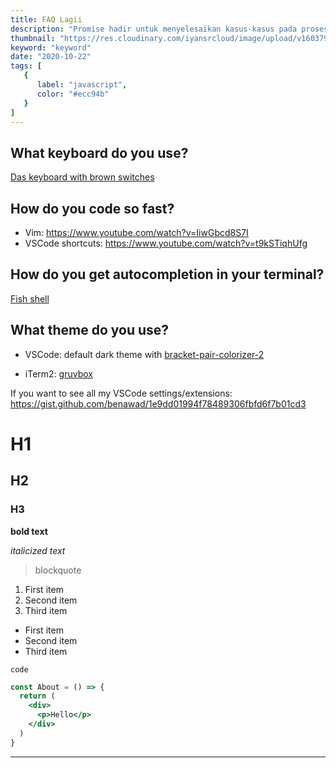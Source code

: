 ```yaml
---
title: FAQ Lagii
description: "Promise hadir untuk menyelesaikan kasus-kasus pada proses asynchronous di JavaScript. Memahami konsep promise adalah bagian terpenting dalam JavaScript."
thumbnail: "https://res.cloudinary.com/iyansrcloud/image/upload/v1603790245/iyan-content/photo_1555099962_4199c345e5dd_9685824313_d9-DScbjch_eyiwtw.jpg"
keyword: "keyword"
date: "2020-10-22"
tags: [
   {
      label: "javascript",
      color: "#ecc94b"
   }
]
---
```


## What keyboard do you use?

[Das keyboard with brown switches](https://www.daskeyboard.com/daskeyboard-4-professional/)

## How do you code so fast?

- Vim: https://www.youtube.com/watch?v=IiwGbcd8S7I
- VSCode shortcuts: https://www.youtube.com/watch?v=t9kSTiqhUfg

## How do you get autocompletion in your terminal?

[Fish shell](https://fishshell.com/)

## What theme do you use?

- VSCode: default dark theme with [bracket-pair-colorizer-2](https://marketplace.visualstudio.com/items?itemName=CoenraadS.bracket-pair-colorizer-2)

- iTerm2: [gruvbox](https://github.com/morhetz/gruvbox-contrib)

If you want to see all my VSCode settings/extensions: https://gist.github.com/benawad/1e9dd01994f78489306fbfd6f7b01cd3

# H1
## H2
### H3

**bold text**

*italicized text*

> blockquote

1. First item
2. Second item
3. Third item

- First item
- Second item
- Third item

`code`

```jsx
const About = () => {
  return (
    <div>
      <p>Hello</p>
    </div>
  )
}
```

---